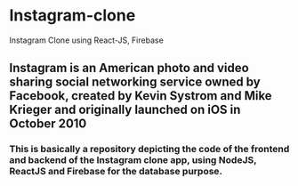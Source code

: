 # Instagram-clone
Instagram Clone using React-JS, Firebase


<h2>Instagram is an American photo and video sharing social networking service owned by Facebook, 
created by Kevin Systrom and Mike Krieger and originally launched on iOS in October 2010</h2>


<h3> This is basically a repository depicting the code of the frontend and backend of the Instagram clone app, using NodeJS, ReactJS and Firebase for the database purpose.</h3>
